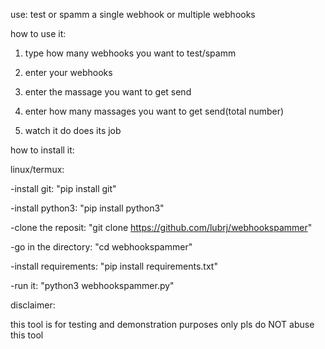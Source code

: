 use: 
  test or spamm a single webhook or multiple webhooks


how to use it:
1. type how many webhooks you want to test/spamm
   
2. enter your webhooks

4. enter the massage you want to get send

6. enter how many massages you want to get send(total number)

8. watch it do does its job


how to install it:

linux/termux:

  -install git: "pip install git"

  -install python3: "pip install python3"

  -clone the reposit: "git clone https://github.com/lubrj/webhookspammer"

  -go in the directory: "cd webhookspammer"

  -install requirements: "pip install requirements.txt"

  -run it: "python3 webhookspammer.py"


disclaimer:

  this tool is for testing and demonstration purposes only pls do NOT abuse this tool
